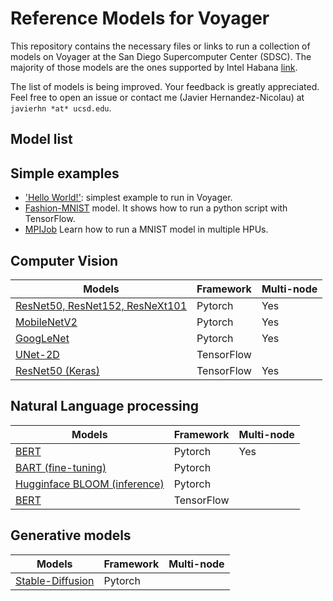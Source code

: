 # Reference Models for Voyager
This repository contains the necessary files or links to run a collection of models on Voyager at the San Diego Supercomputer Center (SDSC). The majority of those models are the ones supported by Intel Habana [link](https://github.com/HabanaAI/Model-References).

The list of models is being improved. Your feedback is greatly appreciated. Feel free to open an issue or contact me (Javier Hernandez-Nicolau) at `javierhn *at* ucsd.edu`.

## Model list

## Simple examples
- ['Hello World!'](helloworld): simplest example to run in Voyager.
- [Fashion-MNIST](TensorFlow/examples/Fashion-MNIST) model. It shows how to run a python script with TensorFlow.
- [MPIJob](TensorFlow/examples/MPIJob) Learn how to run a MNIST model in multiple HPUs. 

## Computer Vision
| Models                                                                                | Framework  | Multi-node |
| ------------------------------------------------------------------------------------- | ---------- | ---------- |
| [ResNet50, ResNet152, ResNeXt101](PyTorch/computer_vision/classification/torchvision) | Pytorch    |  Yes       |
| [MobileNetV2](PyTorch/computer_vision/classification/torchvision)                     | Pytorch    |  Yes       |
| [GoogLeNet](PyTorch/computer_vision/classification/torchvision)                       | Pytorch    |  Yes       |
| [UNet-2D](TensorFlow/computer_vision/Unet2D)                                          | TensorFlow |            |
| [ResNet50 (Keras)](TensorFlow/computer_vision/Resnets/resnet_keras)                   | TensorFlow |  Yes       |


## Natural Language processing
| Models                                            | Framework  | Multi-node |
| ------------------------------------------------- | ---------- | ---------- |
| [BERT](PyTorch/nlp/bert)                          | Pytorch    |  Yes       |
| [BART (fine-tuning)](PyTorch/nlp/BART)            | Pytorch    |            |
| [Hugginface BLOOM (inference)](PyTorch/nlp/bloom) | Pytorch    |            |
| [BERT](TensorFlow/nlp/bert)                       | TensorFlow |            |

## Generative models
| Models                                                         | Framework  | Multi-node |
| -------------------------------------------------------------- | ---------- | ---------- |
| [Stable-Diffusion](PyTorch/generative_models/stable-diffusion) | Pytorch    |            |
